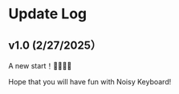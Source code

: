 # Update Log

## v1.0 (2/27/2025）
A new start！🎉🎉🎉🎉

Hope that you will have fun with Noisy Keyboard! 
